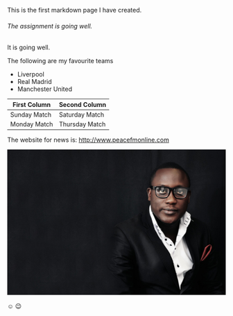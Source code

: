 This is the first markdown page I have created.

###### The assignment is going well.

It is going well.

The following are my favourite teams
* Liverpool
* Real Madrid
* Manchester United

First Column | Second Column
------------ | -------------
Sunday Match | Saturday Match
Monday Match | Thursday Match

The website for news is:
http://www.peacefmonline.com


![My Logo](/images/header-bg1.jpg)

:relaxed:
:wink:


